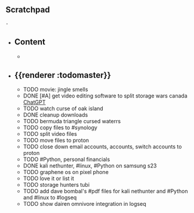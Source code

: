 ## Scratchpad
	-
- ## Content
	-
- ## {{renderer :todomaster}}
	- TODO movie: jingle smells
	- DONE [#A]  get video editing software to split storage wars canada [ChatGPT](https://chat.openai.com/share/f0a5a407-997e-45fb-acd2-dcd3bd289ff0)
	- TODO watch curse of oak island
	- DONE cleanup downloads
	- TODO  bermuda triangle cursed waterrs
	- TODO copy files to #synology
	- TODO split video files
	- TODO move files to proton
	- TODO close down email accounts, accounts, switch accounts to proton
	- TODO #Python, personal financials
	- DONE kali nethunter, #linux, #Python on samsung s23
	- TODO graphene os on pixel phone
	- TODO  love it or list it
	- TODO storage hunters tubi
	- TODO add dave bombal's #pdf files for kali nethunter and #Python and #linux to #logseq
	- TODO show dairen omnivore integration in logseq